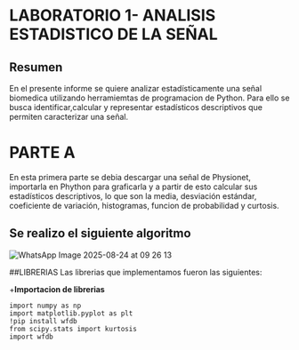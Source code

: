 # LABORATORIO 1- ANALISIS ESTADISTICO DE LA SEÑAL
## Resumen
En el presente informe se quiere analizar estadísticamente una señal biomedica utilizando herramiemtas de programacion de Python. Para ello se busca identificar,calcular y representar estadísticos descriptivos que permiten caracterizar una señal.

# PARTE A
En esta primera parte se debia descargar una señal de Physionet, importarla en Phython para graficarla y a partir de esto calcular sus estadísticos descriptivos, lo que son la media, desviación estándar, coeficiente de variación, histogramas, funcion de probabilidad y curtosis. 
## Se realizo el siguiente algoritmo
![WhatsApp Image 2025-08-24 at 09 26 13](https://github.com/user-attachments/assets/b2a0280e-e4b1-4c46-8c10-950cb7d5ae2a)

##LIBRERIAS
Las librerias que implementamos fueron las siguientes:

+**Importacion de librerias**
```phyton
import numpy as np
import matplotlib.pyplot as plt
!pip install wfdb
from scipy.stats import kurtosis
import wfdb
```





